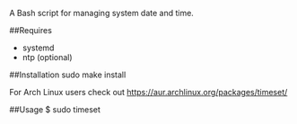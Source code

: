 A Bash script for managing system date and time.

##Requires
<ul>
<li>systemd</li>
<li>ntp (optional)</li>
</ul>

##Installation
sudo make install

For Arch Linux users check out https://aur.archlinux.org/packages/timeset/

##Usage
$ sudo timeset
